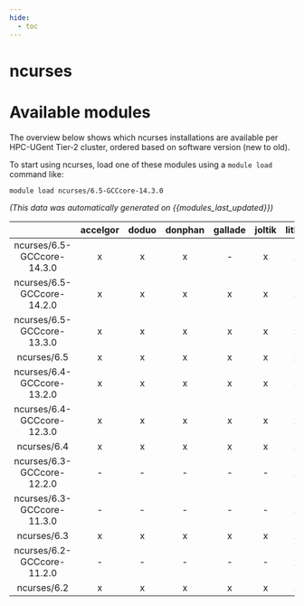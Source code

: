 ```yaml
---
hide:
  - toc
---
```


ncurses
=======

# Available modules


The overview below shows which ncurses installations are available per HPC-UGent Tier-2 cluster, ordered based on software version (new to old).

To start using ncurses, load one of these modules using a `module load` command like:

```shell
module load ncurses/6.5-GCCcore-14.3.0
```

*(This data was automatically generated on {{modules_last_updated}})*

| |accelgor|doduo|donphan|gallade|joltik|litleo|shinx|
| :---: | :---: | :---: | :---: | :---: | :---: | :---: | :---: |
|ncurses/6.5-GCCcore-14.3.0|x|x|x|-|x|x|x|
|ncurses/6.5-GCCcore-14.2.0|x|x|x|x|x|x|x|
|ncurses/6.5-GCCcore-13.3.0|x|x|x|x|x|x|x|
|ncurses/6.5|x|x|x|x|x|x|x|
|ncurses/6.4-GCCcore-13.2.0|x|x|x|x|x|x|x|
|ncurses/6.4-GCCcore-12.3.0|x|x|x|x|x|x|x|
|ncurses/6.4|x|x|x|x|x|x|x|
|ncurses/6.3-GCCcore-12.2.0|-|-|-|-|-|x|x|
|ncurses/6.3-GCCcore-11.3.0|-|-|-|-|-|x|x|
|ncurses/6.3|x|x|x|x|x|x|x|
|ncurses/6.2-GCCcore-11.2.0|-|-|-|-|-|x|x|
|ncurses/6.2|x|x|x|x|x|x|x|
